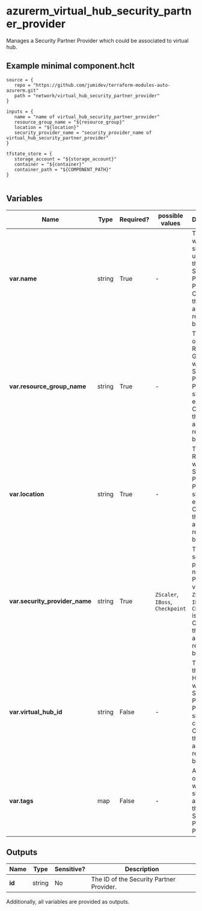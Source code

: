 # azurerm_virtual_hub_security_partner_provider

Manages a Security Partner Provider which could be associated to virtual hub.

## Example minimal component.hclt

```hcl
source = {
   repo = "https://github.com/jumidev/terraform-modules-auto-azurerm.git" 
   path = "network/virtual_hub_security_partner_provider" 
}

inputs = {
   name = "name of virtual_hub_security_partner_provider" 
   resource_group_name = "${resource_group}" 
   location = "${location}" 
   security_provider_name = "security_provider_name of virtual_hub_security_partner_provider" 
}

tfstate_store = {
   storage_account = "${storage_account}" 
   container = "${container}" 
   container_path = "${COMPONENT_PATH}" 
}


```

## Variables

| Name | Type | Required? |  possible values |  Description |
| ---- | ---- | --------- |  ----------- | ----------- |
| **var.name** | string | True | -  |  The name which should be used for this Security Partner Provider. Changing this forces a new resource to be created. | 
| **var.resource_group_name** | string | True | -  |  The name of the Resource Group where the Security Partner Provider should exist. Changing this forces a new resource to be created. | 
| **var.location** | string | True | -  |  The Azure Region where the Security Partner Provider should exist. Changing this forces a new resource to be created. | 
| **var.security_provider_name** | string | True | `ZScaler`, `IBoss`, `Checkpoint`  |  The security provider name. Possible values are `ZScaler`, `IBoss` and `Checkpoint` is allowed. Changing this forces a new resource to be created. | 
| **var.virtual_hub_id** | string | False | -  |  The ID of the Virtual Hub within which this Security Partner Provider should be created. Changing this forces a new resource to be created. | 
| **var.tags** | map | False | -  |  A mapping of tags which should be assigned to the Security Partner Provider. | 



## Outputs

| Name | Type | Sensitive? | Description |
| ---- | ---- | --------- | --------- |
| **id** | string | No  | The ID of the Security Partner Provider. | 

Additionally, all variables are provided as outputs.
